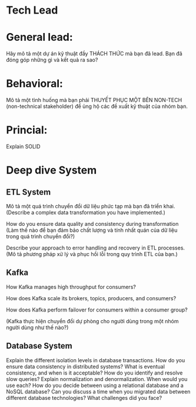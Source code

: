 # Tech Lead

# General lead:
Hãy mô tả một dự án kỹ thuật đầy THÁCH THỨC mà bạn đã lead. Bạn đã đóng góp những gì và kết quả ra sao?


# Behavioral:
Mô tả một tình huống mà bạn phải THUYẾT PHỤC MỘT BÊN NON-TECH (non-technical stakeholder) để ủng hộ các đề xuất kỹ thuật của nhóm bạn.

# Princial: 
Explain SOLID

# Deep dive System 
## ETL System

Mô tả một quá trình chuyển đổi dữ liệu phức tạp mà bạn đã triển khai.
(Describe a complex data transformation you have implemented.)

How do you ensure data quality and consistency during transformation
(Làm thế nào để bạn đảm bảo chất lượng và tính nhất quán của dữ liệu trong quá trình chuyển đổi?)

Describe your approach to error handling and recovery in ETL processes.
(Mô tả phương pháp xử lý và phục hồi lỗi trong quy trình ETL của bạn.)

## Kafka
How Kafka manages high throughput for consumers?

How does Kafka scale its brokers, topics, producers, and consumers?

How does Kafka perform failover for consumers within a consumer group?

(Kafka thực hiện chuyển đổi dự phòng cho người dùng trong một nhóm người dùng như thế nào?)

## Database System
Explain the different isolation levels in database transactions.
How do you ensure data consistency in distributed systems?
What is eventual consistency, and when is it acceptable?
How do you identify and resolve slow queries?
Explain normalization and denormalization. When would you use each?
How do you decide between using a relational database and a NoSQL database?
Can you discuss a time when you migrated data between different database technologies? What challenges did you face?